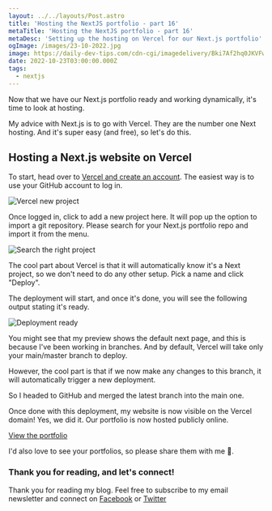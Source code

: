 ```yaml
---
layout: ../../layouts/Post.astro
title: 'Hosting the NextJS portfolio - part 16'
metaTitle: 'Hosting the NextJS portfolio - part 16'
metaDesc: 'Setting up the hosting on Vercel for our Next.js portfolio'
ogImage: /images/23-10-2022.jpg
image: https://daily-dev-tips.com/cdn-cgi/imagedelivery/Bki7Af2hq0JKVFw1XYYMQg/bbc95f7b-57b4-4e5f-7a4b-8fb656c8e300
date: 2022-10-23T03:00:00.000Z
tags:
  - nextjs
---
```


Now that we have our Next.js portfolio ready and working dynamically, it's time to look at hosting.

My advice with Next.js is to go with Vercel. They are the number one Next hosting.
And it's super easy (and free), so let's do this.

## Hosting a Next.js website on Vercel

To start, head over to [Vercel and create an account](https://vercel.com/login). The easiest way is to use your GitHub account to log in.

![Vercel new project](https://cdn.hashnode.com/res/hashnode/image/upload/v1665639275016/wt47V6vap.png)

Once logged in, click to add a new project here. It will pop up the option to import a git repository.
Please search for your Next.js portfolio repo and import it from the menu.

![Search the right project](https://cdn.hashnode.com/res/hashnode/image/upload/v1665639360791/8hu97AJMu.png)

The cool part about Vercel is that it will automatically know it's a Next project, so we don't need to do any other setup.
Pick a name and click "Deploy".

The deployment will start, and once it's done, you will see the following output stating it's ready.

![Deployment ready](https://cdn.hashnode.com/res/hashnode/image/upload/v1665639500595/jp-pjFl8h.png)

You might see that my preview shows the default next page, and this is because I've been working in branches.
And by default, Vercel will take only your main/master branch to deploy.

However, the cool part is that if we now make any changes to this branch, it will automatically trigger a new deployment.

So I headed to GitHub and merged the latest branch into the main one.

Once done with this deployment, my website is now visible on the Vercel domain!
Yes, we did it. Our portfolio is now hosted publicly online.

[View the portfolio](https://next-portfolio-kappa-lake.vercel.app/)

I'd also love to see your portfolios, so please share them with me 🤩.

### Thank you for reading, and let's connect!

Thank you for reading my blog. Feel free to subscribe to my email newsletter and connect on [Facebook](https://www.facebook.com/DailyDevTipsBlog) or [Twitter](https://twitter.com/DailyDevTips1)
